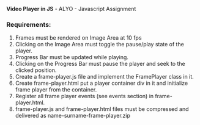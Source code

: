 **Video Player in JS** - ALYO - Javascript Assignment

### Requirements:

1. Frames must be rendered on Image Area at 10 fps
1. Clicking on the Image Area must toggle the pause/play state of the player.
1. Progress Bar must be updated while playing.
1. Clicking on the Progress Bar must pause the player and seek to the clicked position.
1. Create a frame-player.js file and implement the FramePlayer class in it.
1. Create frame-player.html put a player container div in it and initialize frame player from the container.
1. Register all frame player events (see events section) in frame-player.html.
1. frame-player.js and frame-player.html files must be compressed and delivered as name-surname-frame-player​.zip
